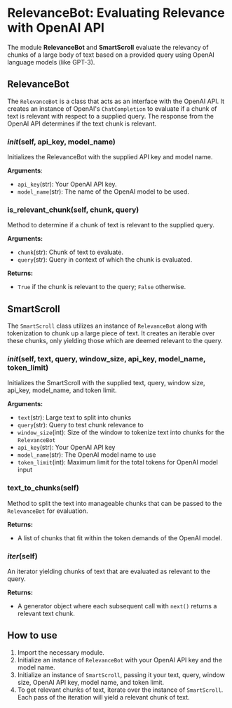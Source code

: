 # RelevanceBot: Evaluating Relevance with OpenAI API

The module **RelevanceBot** and **SmartScroll** evaluate the relevancy of chunks of a large body of text based on a provided query using OpenAI language models (like GPT-3). 

## RelevanceBot

The `RelevanceBot` is a class that acts as an interface with the OpenAI API. It creates an instance of OpenAI's `ChatCompletion` to evaluate if a chunk of text is relevant with respect to a supplied query. The response from the OpenAI API determines if the text chunk is relevant.

### _init_(self, api_key, model_name)

Initializes the RelevanceBot with the supplied API key and model name.

**Arguments**:
* `api_key`(str): Your OpenAI API key.
* `model_name`(str): The name of the OpenAI model to be used.

### is_relevant_chunk(self, chunk, query)

Method to determine if a chunk of text is relevant to the supplied query.

**Arguments:**
* `chunk`(str): Chunk of text to evaluate.
* `query`(str): Query in context of which the chunk is evaluated.

**Returns:**
* `True` if the chunk is relevant to the query; `False` otherwise.

## SmartScroll

The `SmartScroll` class utilizes an instance of `RelevanceBot` along with tokenization to chunk up a large piece of text. It creates an iterable over these chunks, only yielding those which are deemed relevant to the query.

### _init_(self, text, query, window_size, api_key, model_name, token_limit)

Initializes the SmartScroll with the supplied text, query, window size, api_key, model_name, and token limit.

**Arguments:**
* `text`(str): Large text to split into chunks
* `query`(str): Query to test chunk relevance to
* `window_size`(int): Size of the window to tokenize text into chunks for the `RelevanceBot`
* `api_key`(str): Your OpenAI API key
* `model_name`(str): The OpenAI model name to use
* `token_limit`(int): Maximum limit for the total tokens for OpenAI model input

### text_to_chunks(self)

Method to split the text into manageable chunks that can be passed to the `RelevanceBot` for evaluation.

**Returns:**
* A list of chunks that fit within the token demands of the OpenAI model.

### _iter_(self)

An iterator yielding chunks of text that are evaluated as relevant to the query.

**Returns:**
* A generator object where each subsequent call with `next()` returns a relevant text chunk.

## How to use

1. Import the necessary module.
2. Initialize an instance of `RelevanceBot` with your OpenAI API key and the model name.
3. Initialize an instance of `SmartScroll`, passing it your text, query, window size, OpenAI API key, model name, and token limit.
4. To get relevant chunks of text, iterate over the instance of `SmartScroll`. Each pass of the iteration will yield a relevant chunk of text.

